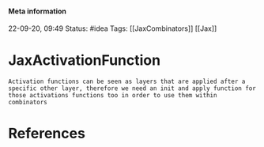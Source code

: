 #### Meta information
22-09-20, 09:49
Status: #idea
Tags: [[JaxCombinators]] [[Jax]]





# JaxActivationFunction

```ad-important
Activation functions can be seen as layers that are applied after a specific other layer, therefore we need an init and apply function for those activations functions too in order to use them within combinators
```





# References
